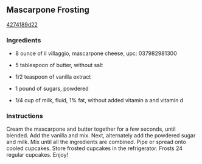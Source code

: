 ## Mascarpone Frosting

[4274189d22](http://tastykitchen.com/recipes/desserts/mascarpone-frosting/)

### Ingredients

 - 8 ounce of il villaggio, mascarpone cheese, upc: 037982981300

 - 5 tablespoon of butter, without salt

 - 1/2 teaspoon of vanilla extract

 - 1 pound of sugars, powdered

 - 1/4 cup of milk, fluid, 1% fat, without added vitamin a and vitamin d

### Instructions

Cream the mascarpone and butter together for a few seconds, until blended. Add the vanilla and mix. Next, alternately add the powdered sugar and milk. Mix until all the ingredients are combined. Pipe or spread onto cooled cupcakes. Store frosted cupcakes in the refrigerator. Frosts 24 regular cupcakes. Enjoy!